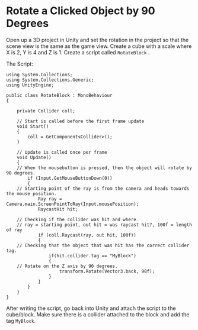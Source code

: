 # Rotate a Clicked Object by 90 Degrees

Open up a 3D project in Unity and set the rotation in the project so that the scene view is the same as the game view. Create a cube with a scale where X is 2, Y is 4 and Z is 1.
Create a script called `RotateBlock` . 

The Script:
```
using System.Collections;
using System.Collections.Generic;
using UnityEngine;

public class RotateBlock : MonoBehaviour
{
    
    private Collider coll; 

    // Start is called before the first frame update
    void Start()
    {
        coll = GetComponent<Collider>();
    }

    // Update is called once per frame
    void Update()
    {
    // When the mousebutton is pressed, then the object will rotate by 90 degrees.
        if (Input.GetMouseButtonDown(0))
        {
    // Starting point of the ray is from the camera and heads towards the mouse position.
            Ray ray = Camera.main.ScreenPointToRay(Input.mousePosition);
            RaycastHit hit;
            
    // Checking if the collider was hit and where
    // ray = starting point, out hit = was raycast hit?, 100f = length of ray
            if (coll.Raycast(ray, out hit, 100f))
            {
    // Checking that the object that was hit has the correct collider tag.
                if(hit.collider.tag == "MyBlock")
                {
    // Rotate on the Z axis by 90 degrees.
                    transform.Rotate(Vector3.back, 90f);
                }
            }
        }
    }
}
```

After writing the script, go back into Unity and attach the script to the cube/block. Make sure there is a collider attached to the block and add the tag `MyBlock`. 
